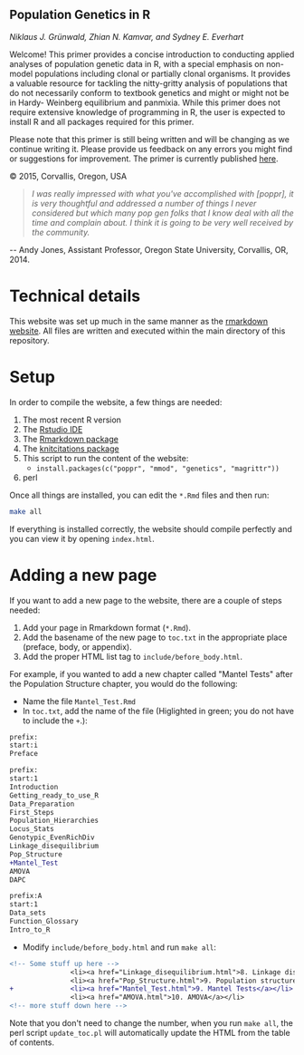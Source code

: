 Population Genetics in R
---

*Niklaus J. Gr&uuml;nwald, Zhian N. Kamvar, and Sydney E. Everhart*

Welcome! This primer provides a concise introduction to conducting applied
analyses of population genetic data in R, with a special emphasis on non-model
populations including clonal or partially clonal organisms. It provides a
valuable resource for tackling the nitty-gritty analysis of populations that do
not necessarily conform to textbook genetics and might or might not be in Hardy-
Weinberg equilibrium and panmixia. While this primer does not require extensive
knowledge of programming in R, the user is expected to install R and all
packages required for this primer.

Please note that this primer is still being written and will be changing as we
continue writing it. Please provide us feedback on any errors you might find or
suggestions for improvement. The primer is currently published
[here](http://grunwaldlab.github.io/Population_Genetics_in_R/).


&copy; 2015, Corvallis, Oregon, USA

>*I was really impressed with what you've accomplished with [poppr], it is very thoughtful and addressed a number of things I never considered but which many pop gen folks that I know deal with all the time and complain about.  I think it is going to be very well received by the community.* 

-- Andy Jones, Assistant Professor, Oregon State University, Corvallis, OR, 2014.


Technical details
=========

This website was set up much in the same manner as the [rmarkdown
website](http://rmarkdown.rstudio.org). All files are written and executed
within the main directory of this repository.

Setup
=========

In order to compile the website, a few things are needed:

1. The most recent R version
1. The [Rstudio IDE](http://rstudio.org)
2. The [Rmarkdown package](http://rmarkdown.rstudio.com)
3. The [knitcitations package](https://github.com/cboettig/knitcitations)
2. This script to run the content of the website: 
    - `install.packages(c("poppr", "mmod", "genetics", "magrittr"))`
3. perl

Once all things are installed, you can edit the `*.Rmd` files and then run:

```sh
make all
```

If everything is installed correctly, the website should compile perfectly and
you can view it by opening `index.html`.

Adding a new page
==========

If you want to add a new page to the website, there are a couple of steps
needed:

1. Add your page in Rmarkdown format (`*.Rmd`).
2. Add the basename of the new page to `toc.txt` in the appropriate place
   (preface, body, or appendix).
3. Add the proper HTML list tag to `include/before_body.html`.

For example, if you wanted to add a new chapter called "Mantel Tests" after the
Population Structure chapter, you would do the following:

- Name the file `Mantel_Test.Rmd`
- In `toc.txt`, add the name of the file (Higlighted in green; you do not have to include the `+`.):

```diff
prefix:
start:i
Preface

prefix:
start:1
Introduction
Getting_ready_to_use_R
Data_Preparation
First_Steps
Population_Hierarchies
Locus_Stats
Genotypic_EvenRichDiv
Linkage_disequilibrium
Pop_Structure
+Mantel_Test
AMOVA
DAPC

prefix:A
start:1
Data_sets
Function_Glossary
Intro_to_R
```

- Modify `include/before_body.html` and run `make all`:

```diff
<!-- Some stuff up here -->
               <li><a href="Linkage_disequilibrium.html">8. Linkage disequilibrium</a></li>
               <li><a href="Pop_Structure.html">9. Population structure</a></li>
+              <li><a href="Mantel_Test.html">9. Mantel Tests</a></li>
               <li><a href="AMOVA.html">10. AMOVA</a></li>
<!-- more stuff down here -->
```

Note that you don't need to change the number, when you run `make all`, the perl
script `update_toc.pl` will automatically update the HTML from the table of
contents.
